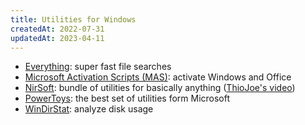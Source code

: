 ```yaml
---
title: Utilities for Windows
createdAt: 2022-07-31
updatedAt: 2023-04-11
---
```


- [Everything](https://www.voidtools.com/): super fast file searches
- [Microsoft Activation Scripts (MAS)](https://github.com/massgravel/Microsoft-Activation-Scripts): activate Windows and Office
- [NirSoft](https://www.nirsoft.net/): bundle of utilities for basically anything ([ThioJoe's video](https://www.youtube.com/watch?v=6Fa8ObxmFKE))
- [PowerToys](https://learn.microsoft.com/en-us/windows/powertoys/): the best set of utilities form Microsoft
- [WinDirStat](https://windirstat.net/): analyze disk usage
